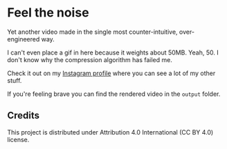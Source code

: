 # Feel the noise

Yet another video made in the single most counter-intuitive, over-engineered way.

I can't even place a gif in here because it weights about 50MB. Yeah, 50. I don't know why the compression algorithm has failed me.

Check it out on my [Instagram profile](https://www.instagram.com/lorossi97/) where you can see a lot of my other stuff.

If you're feeling brave you can find the rendered video in the `output` folder.

## Credits

This project is distributed under Attribution 4.0 International (CC BY 4.0) license.
